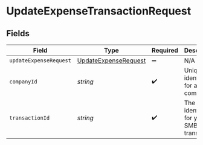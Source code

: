 # UpdateExpenseTransactionRequest


## Fields

| Field                                                               | Type                                                                | Required                                                            | Description                                                         | Example                                                             |
| ------------------------------------------------------------------- | ------------------------------------------------------------------- | ------------------------------------------------------------------- | ------------------------------------------------------------------- | ------------------------------------------------------------------- |
| `updateExpenseRequest`                                              | [UpdateExpenseRequest](../../models/shared/UpdateExpenseRequest.md) | :heavy_minus_sign:                                                  | N/A                                                                 |                                                                     |
| `companyId`                                                         | *string*                                                            | :heavy_check_mark:                                                  | Unique identifier for a company.                                    | 8a210b68-6988-11ed-a1eb-0242ac120002                                |
| `transactionId`                                                     | *string*                                                            | :heavy_check_mark:                                                  | The unique identifier for your SMB's transaction.                   | 336694d8-2dca-4cb5-a28d-3ccb83e55eee                                |